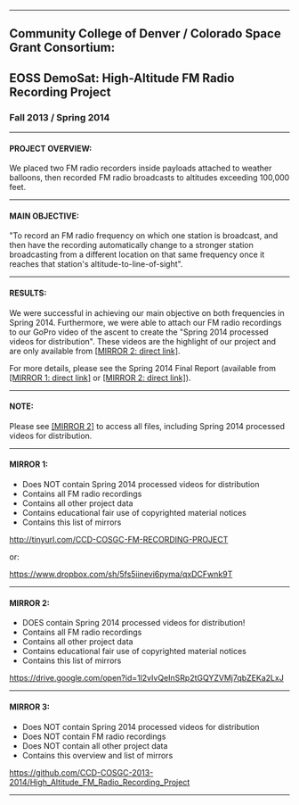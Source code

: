 -----------------------------------------------------------------------------
## Community College of Denver / Colorado Space Grant Consortium:

## EOSS DemoSat:  High-Altitude FM Radio Recording Project

### Fall 2013 / Spring 2014




-----------------------------------------------------------------------------
#### PROJECT OVERVIEW:

We placed two FM radio recorders inside payloads attached to weather balloons, 
then recorded FM radio broadcasts to altitudes exceeding 100,000 feet.




-----------------------------------------------------------------------------
#### MAIN OBJECTIVE:

"To record an FM radio frequency on which one station is broadcast, and then 
have the recording automatically change to a stronger station broadcasting 
from a different location on that same frequency once it reaches that 
station's altitude-to-line-of-sight".




-----------------------------------------------------------------------------
#### RESULTS:

We were successful in achieving our main objective on both frequencies in 
Spring 2014.  Furthermore, we were able to attach our FM radio recordings to 
our GoPro video of the ascent to create the "Spring 2014 processed videos for 
distribution".  These videos are the highlight of our project and are only 
available from [[MIRROR 2: direct link]](https://drive.google.com/open?id=1l2vIvQeInSRp2tGQYZVMj7qbZEKa2LxJ).  

For more details, please see the Spring 2014 Final Report (available from 
[[MIRROR 1: direct link]](https://www.dropbox.com/sh/5fs5iinevi6pyma/AAAxj1HJRFNtypAJfX0rMEmka/Spring%202014/7.%20Final%20Report?dl=0) or [[MIRROR 2: direct link]](https://drive.google.com/open?id=1ser7O-UXn-9iSw0pbLH0nqMtInKPGe5B)).




-----------------------------------------------------------------------------
#### NOTE:

Please see [[MIRROR 2]](https://drive.google.com/open?id=1l2vIvQeInSRp2tGQYZVMj7qbZEKa2LxJ) to access all files, 
including Spring 2014 processed videos for distribution.



-----------------------------------------------------------------------------
#### MIRROR 1:  

* Does NOT contain Spring 2014 processed videos for distribution 
* Contains all FM radio recordings
* Contains all other project data 
* Contains educational fair use of copyrighted material notices
* Contains this list of mirrors

http://tinyurl.com/CCD-COSGC-FM-RECORDING-PROJECT 

 or: 

https://www.dropbox.com/sh/5fs5iinevi6pyma/qxDCFwnk9T 



-----------------------------------------------------------------------------
#### MIRROR 2:  

* DOES contain Spring 2014 processed videos for distribution!
* Contains all FM radio recordings
* Contains all other project data 
* Contains educational fair use of copyrighted material notices
* Contains this list of mirrors

https://drive.google.com/open?id=1l2vIvQeInSRp2tGQYZVMj7qbZEKa2LxJ 



-----------------------------------------------------------------------------
#### MIRROR 3: 

* Does NOT contain Spring 2014 processed videos for distribution 
* Does NOT contain FM radio recordings
* Does NOT contain all other project data
* Contains this overview and list of mirrors
 
 https://github.com/CCD-COSGC-2013-2014/High_Altitude_FM_Radio_Recording_Project 



-----------------------------------------------------------------------------
